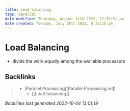 ```yaml
---
title: Load balancing
tags: parallel 
date modified: Thursday, August 11th 2022, 12:32:51 am
date created: Tuesday, July 26th 2022, 8:33:15 pm
---
```


# Load Balancing
- divide the work equally among the available processors

## Backlinks

> - [Parallel Processing](Parallel Processing.md)
>   - [[Load balancing]]

_Backlinks last generated 2022-10-04 13:01:19_
